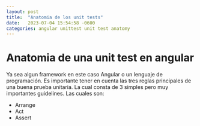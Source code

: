 ```yaml
---
layout: post
title:  "Anatomia de los unit tests"
date:   2023-07-04 15:54:58 -0600
categories: angular unittest unit test anatomy
---
```


# Anatomia de una unit test en angular

Ya sea algun framework en este caso Angular o un lenguaje de programación. Es importante tener en
cuenta las tres reglas principales de una buena prueba unitaria. La cual consta de 3 simples pero
muy importantes guidelines.
Las cuales son:

* Arrange
* Act
* Assert
